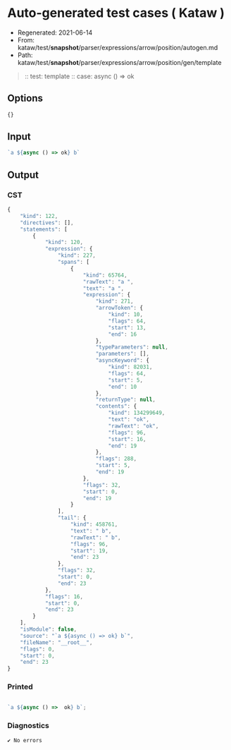 # Auto-generated test cases ( Kataw )
- Regenerated: 2021-06-14
- From: kataw/test/__snapshot__/parser/expressions/arrow/position/autogen.md
- Path: kataw/test/__snapshot__/parser/expressions/arrow/position/gen/template
> :: test: template
> :: case: async () => ok
## Options

`````js
{}
`````
## Input

`````js
`a ${async () => ok} b`
`````
## Output

### CST

```javascript
{
    "kind": 122,
    "directives": [],
    "statements": [
        {
            "kind": 120,
            "expression": {
                "kind": 227,
                "spans": [
                    {
                        "kind": 65764,
                        "rawText": "a ",
                        "text": "a ",
                        "expression": {
                            "kind": 271,
                            "arrowToken": {
                                "kind": 10,
                                "flags": 64,
                                "start": 13,
                                "end": 16
                            },
                            "typeParameters": null,
                            "parameters": [],
                            "asyncKeyword": {
                                "kind": 82031,
                                "flags": 64,
                                "start": 5,
                                "end": 10
                            },
                            "returnType": null,
                            "contents": {
                                "kind": 134299649,
                                "text": "ok",
                                "rawText": "ok",
                                "flags": 96,
                                "start": 16,
                                "end": 19
                            },
                            "flags": 288,
                            "start": 5,
                            "end": 19
                        },
                        "flags": 32,
                        "start": 0,
                        "end": 19
                    }
                ],
                "tail": {
                    "kind": 458761,
                    "text": " b",
                    "rawText": " b",
                    "flags": 96,
                    "start": 19,
                    "end": 23
                },
                "flags": 32,
                "start": 0,
                "end": 23
            },
            "flags": 16,
            "start": 0,
            "end": 23
        }
    ],
    "isModule": false,
    "source": "`a ${async () => ok} b`",
    "fileName": "__root__",
    "flags": 0,
    "start": 0,
    "end": 23
}
```

### Printed

```javascript

`a ${async () =>  ok} b`;
```

### Diagnostics

```javascript
✔ No errors
```

